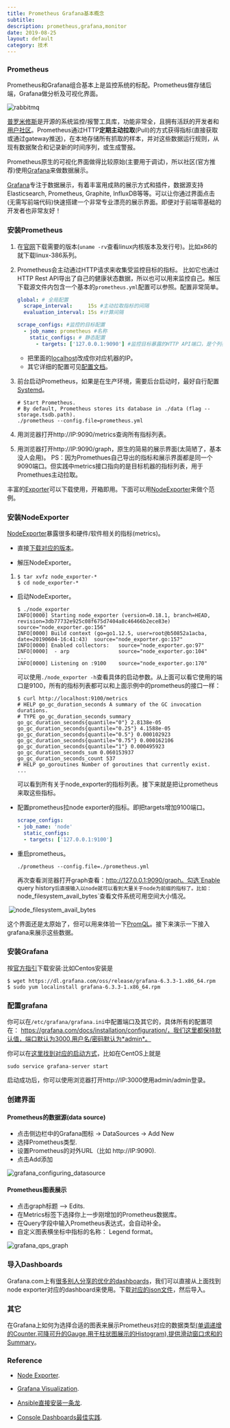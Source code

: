 ```yaml
---
title: Prometheus Grafana基本概念
subtitle: 
description: prometheus,grafana,monitor
date: 2019-08-25
layout: default
category: 技术
---
```




### Prometheus

Prometheus和Grafana组合基本上是监控系统的标配。Prometheus做存储后端，Grafana做分析及可视化界面。

![rabbitmq](./assets/images/rabbitmq.png)

[普罗米修斯](https://prometheus.io)是开源的系统监控/报警工具库，功能非常全，且拥有活跃的开发者和[用户社区](https://prometheus.io/community/)。Prometheus通过HTTP**定期主动拉取**(Pull)的方式获得指标(直接获取或通过gateway推送)，在本地存储所有抓取的样本，并对这些数据运行规则，从现有数据聚合和记录新的时间序列，或生成警报。

Prometheus原生的可视化界面做得比较原始(主要用于调试)，所以社区(官方推荐)使用[Grafana](https://grafana.com/)来做数据展示。

[Grafana](https://grafana.com/)专注于数据展示，有着丰富用成熟的展示方式和插件，数据源支持Elasticsearch, Prometheus, Graphite, InfluxDB等等。可以让你通过界面点击(无需写前端代码)快速搭建一个非常专业漂亮的展示界面。即便对于前端零基础的开发者也非常友好！

### 安装Prometheus

1. 在[官网](https://prometheus.io/download/)下载需要的版本(`uname -rv`查看linux内核版本及发行号)。比如x86的就下载linux-386系列。

2. Prometheus会主动通过HTTP请求来收集受监控目标的指标。 比如它也通过HTTP Rest API导出了自己的健康状态数据，所以也可以用来监控自己。解压下载源文件内包含一个基本的`prometheus.yml`配置可以参照。配置非常简单。

   ```yaml
   global: # 全局配置
     scrape_interval:     15s #主动拉取指标的间隔
     evaluation_interval: 15s #计算间隔
   
   scrape_configs: #监控的目标配置
     - job_name: prometheus #名称 
       static_configs: # 静态配置
         - targets: ['127.0.0.1:9090'] #监控目标暴露的HTTP API端口，是个列表
   ```

   * 把里面的<u>localhost</u>改成你对应机器的IP。
   * 其它详细的配置可见[配置文档](https://prometheus.io/docs/prometheus/latest/configuration/configuration/)。

3. 前台启动Prometheus，如果是在生产环境，需要后台启动时，最好自行配置[Systemd](https://www.wikiwand.com/en/Systemd)。

   ```shell
   # Start Prometheus.
   # By default, Prometheus stores its database in ./data (flag --storage.tsdb.path).
   ./prometheus --config.file=prometheus.yml
   ```

4. 用浏览器打开http://IP:9090/metrics查询所有指标列表。

5. 用浏览器打开http://IP:9090/graph，原生的简易的展示界面(太简陋了，基本没人会用)。
   PS：因为Promethues自己导出的指标和展示界面都是同一个9090端口。但实践中metrics接口指向的是目标机器的指标列表，用于Promethues主动拉取。

丰富的[Exporter](https://prometheus.io/download/)可以下载使用，开箱即用。下面可以用[NodeExporter](https://github.com/prometheus/node_exporter)来做个范例。

### 安装NodeExporter

[NodeExporter](https://github.com/prometheus/node_exporter)暴露很多和硬件/软件相关的指标(metrics)。

* 直接[下载对应的版本](https://github.com/prometheus/node_exporter/releases)。

* 解压NodeExporter。

1. ```shell
   $ tar xvfz node_exporter-*
   $ cd node_exporter-*
   ```

* 启动NodeExporter。

  ```shell
  $ ./node_exporter
  INFO[0000] Starting node_exporter (version=0.18.1, branch=HEAD, revision=3db77732e925c08f675d7404a8c46466b2ece83e)  source="node_exporter.go:156"
  INFO[0000] Build context (go=go1.12.5, user=root@b50852a1acba, date=20190604-16:41:43)  source="node_exporter.go:157"
  INFO[0000] Enabled collectors:   source="node_exporter.go:97"
  INFO[0000]  - arp                source="node_exporter.go:104"
  ...
  INFO[0000] Listening on :9100    source="node_exporter.go:170"
  ```

  可以使用`./node_exporter -h`查看具体的启动参数。从上面可以看它使用的端口是9100，所有的指标列表都可以和上面示例中的prometheus的接口一样：

  ```shell
  $ curl http://localhost:9100/metrics
  # HELP go_gc_duration_seconds A summary of the GC invocation durations.
  # TYPE go_gc_duration_seconds summary
  go_gc_duration_seconds{quantile="0"} 2.8138e-05
  go_gc_duration_seconds{quantile="0.25"} 4.1588e-05
  go_gc_duration_seconds{quantile="0.5"} 0.000102923
  go_gc_duration_seconds{quantile="0.75"} 0.000162106
  go_gc_duration_seconds{quantile="1"} 0.000495923
  go_gc_duration_seconds_sum 0.060153937
  go_gc_duration_seconds_count 537
  # HELP go_goroutines Number of goroutines that currently exist.
  ...
  ```

  可以看到所有关于node_exporter的指标列表。接下来就是把让prometheus来取这些指标。

* 配置prometheus拉node exporter的指标。即把targets增加9100端口。

  ```yaml
  scrape_configs:
  - job_name: 'node'
    static_configs:
    - targets: ['127.0.0.1:9100']
  ```

* 重启prometheus。

  ```shell
  ./prometheus --config.file=./prometheus.yml
  ```

  再次查看浏览器打开graph查看：http://127.0.0.1:9090/graph。勾选`Enable query history`后直接输入以node就可以看到大量关于node为前缀的指标了。比如：`node_filesystem_avail_bytes`查看文件系统可用空间大小情况。

​      ![node_filesystem_avail_bytes](./assets/images/node_filesystem_avail_bytes.jpg)

这个界面还是太原始了，但可以用来体验一下[PromQL](https://prometheus.io/docs/prometheus/latest/querying/basics/)。接下来演示一下接入grafana来展示这些数据。

### 安装Grafana

按[官方指引](https://grafana.com/grafana/download)下载安装:比如Centos安装是

```shell
$ wget https://dl.grafana.com/oss/release/grafana-6.3.3-1.x86_64.rpm 
$ sudo yum localinstall grafana-6.3.3-1.x86_64.rpm 
```

### 配置grafana

你可以在`/etc/grafana/grafana.ini`中配置端口及其它的，具体所有的配置项在： https://grafana.com/docs/installation/configuration/，我们这里都保持默认值，端口默认为3000.用户名/密码默认为*admin*。

你可以在[这里找到对应的启动方式](https://grafana.com/docs/installation/)，比如在CentOS上就是

```shell
sudo service grafana-server start
```

启动成功后，你可以使用浏览器打开http://IP:3000使用admin/admin登录。

### 创建界面

#### Prometheus的数据源(data  source)

* 点击侧边栏中的Grafana图标 -> DataSources -> Add New
* 选择Prometheus类型.
* 设置Prometheus的对外URL（比如 http://IP:9090).
* 点击Add添加

![grafana_configuring_datasource](./assets/images/grafana_configuring_datasource.png)

#### Prometheus图表展示

* 点击graph标题 --> Edits.
* 在Metrics标签下选择你上一步刚增加的Prometheus数据库。
* 在Query字段中输入Prometheus表达式，会自动补全。
* 自定义图表横坐标中指标的名称： Legend format。

![grafana_qps_graph](./assets/images/grafana_qps_graph.png)

### 导入Dashboards

Grafana.com上有[很多别人分享的优化的dashboards](https://grafana.com/dashboards)，我们可以直接从上面找到node exporter对应的dashboard来使用。下载[对应的json文件](https://grafana.com/grafana/dashboards/10645)，然后导入。

### 其它

在Grafana上如何为选择合适的图表来展示Prometheus对应的数据类型[(单调递增的Counter,可降可升的Gauge,用于柱状图展示的Histogram),提供滑动窗口求和的Summary](https://prometheus.io/docs/concepts/metric_types/)。

### Reference

* [Node Exporter](https://prometheus.io/docs/guides/node-exporter/).

* [Grafana Visualization](https://prometheus.io/docs/visualization/grafana/).

* [Ansible直接安装一条龙](https://github.com/MiteshSharma/PrometheusWithGrafana).

* [Console Dashboards最佳实践]( https://prometheus.io/docs/practices/consoles/).
